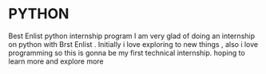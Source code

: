 # PYTHON
Best Enlist python internship program
I am very glad of doing an internship on python with Brst Enlist .
Initially i love exploring to new things , also i love programming 
so this is gonna be my first technical internship.
hoping to learn more and explore more
